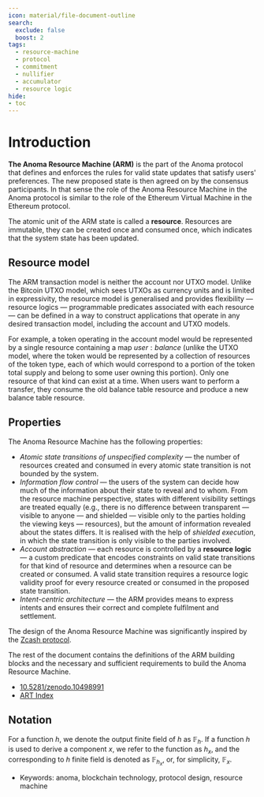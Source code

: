 ```yaml
---
icon: material/file-document-outline
search:
  exclude: false
  boost: 2
tags:
  - resource-machine
  - protocol
  - commitment
  - nullifier
  - accumulator
  - resource logic
hide:
- toc
---
```


# Introduction

**The Anoma Resource Machine (ARM)** is the part of the Anoma protocol that defines and enforces the rules for valid state updates that satisfy users' preferences. The new proposed state is then agreed on by the consensus participants. In that sense the role of the Anoma Resource Machine in the Anoma protocol is similar to the role of the Ethereum Virtual Machine in the Ethereum protocol.

The atomic unit of the ARM state is called a **resource**. Resources are immutable, they can be created once and consumed once, which indicates that the system state has been updated.

## Resource model

The ARM transaction model is neither the account nor UTXO model. Unlike the Bitcoin UTXO model, which sees UTXOs as currency units and is limited in expressivity, the resource model is generalised and provides flexibility — resource logics — programmable predicates associated with each resource — can be defined in a way to construct applications that operate in any desired transaction model, including the account and UTXO models. 

For example, a token operating in the account model would be represented by a single resource containing a map $user: balance$ (unlike the UTXO model, where the token would be represented by a collection of resources of the token type, each of which would correspond to a portion of the token total supply and belong to some user owning this portion). Only one resource of that kind can exist at a time. When users want to perform a transfer, they consume the old balance table resource and produce a new balance table resource.

## Properties

The Anoma Resource Machine has the following properties:

- _Atomic state transitions of unspecified complexity_ — the number of resources created and consumed in every atomic state transition is not bounded by the system.
- _Information flow control_ — the users of the system can decide how much of the information about their state to reveal and to whom. From the resource machine perspective, states with different visibility settings are treated equally (e.g., there is no difference between transparent — visible to anyone — and shielded — visible only to the parties holding the viewing keys — resources), but the amount of information revealed about the states differs. It is realised with the help of _shielded execution_, in which the state transition is only visible to the parties involved.
- _Account abstraction_ — each resource is controlled by a **resource logic** — a custom predicate that encodes constraints on valid state transitions for that kind of resource and determines when a resource can be created or consumed. A valid state transition requires a resource logic validity proof for every resource created or consumed in the proposed state transition.
- _Intent-centric architecture_ — the ARM provides means to express intents and ensures their correct and complete fulfilment and settlement.



The design of the Anoma Resource Machine was significantly inspired by the [Zcash protocol](https://zips.z.cash/protocol/protocol.pdf).

The rest of the document contains the definitions of the ARM building blocks and the necessary and sufficient requirements to build the Anoma Resource Machine.

- [10.5281/zenodo.10498991](https://doi.org/10.5281/zenodo.10498991)
- [ART Index](https://art.anoma.net/list#paper-10498991)

## Notation

For a function $h$, we denote the output finite field of $h$ as $\mathbb{F}_h$. If a function $h$ is used to derive a component $x$, we refer to the function as $h_x$, and the corresponding to $h$ finite field is denoted as $\mathbb{F}_{h_x}$, or, for simplicity, $\mathbb{F}_x$.

- Keywords: anoma, blockchain technology, protocol design, resource machine